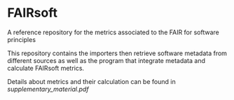 # FAIRsoft

A reference repository for the metrics associated to the FAIR for software principles

This repository contains the importers then retrieve software metadata from different sources as well as the program that integrate metadata and calculate FAIRsoft metrics.

Details about metrics and their calculation can be found in *supplementary_material.pdf* 
